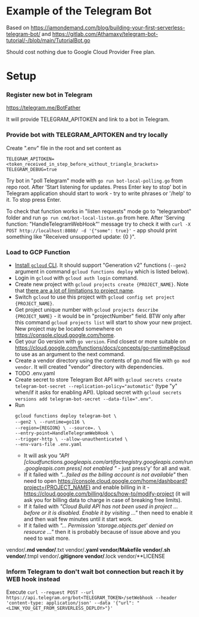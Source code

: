 # Example of the Telegram Bot

Based on https://iamondemand.com/blog/building-your-first-serverless-telegram-bot/
and https://gitlab.com/Athamaxy/telegram-bot-tutorial/-/blob/main/TutorialBot.go

Should cost nothing due to Google Cloud Provider Free plan.

# Setup

### Register new bot in Telegram

https://telegram.me/BotFather

It will provide TELEGRAM_APITOKEN and link to a bot in Telegram.

### Provide bot with TELEGRAM_APITOKEN and try locally

Create ".env" file in the root and set content as

```
TELEGRAM_APITOKEN=<token_received_in_step_before_without_triangle_brackets>
TELEGRAM_DEBUG=true
```

Try bot in "poll Telegram" mode with `go run bot-local-polling.go` from repo root.
After 'Start listening for updates. Press Enter key to stop' bot in Telegram application should start to work - try to write phrases or '/help' to it.
To stop press Enter.

To check that function works in "listen requests" mode go to "telegrambot" folder and run `go run cmd/bot-local-listen.go` from here.
After 'Serving function: "HandleTelegramWebHook"' message try to check it with `curl -X POST http://localhost:8080/ -d '{"some": true}'` - app should print something like "Received unsupported update: {0 <nil> <nil> <nil> <nil> <nil> <nil> <nil> <nil> <nil> <nil> <nil> <nil> <nil> <nil>}".

### Load to GCP Function

- [Install `gcloud` CLI](https://cloud.google.com/sdk/docs/install). It should support "Generation v2" functions (`--gen2` argument in command `gcloud functions deploy` which is listed below).
- Login in `gcloud` with `gcloud auth login` command.
- Create new project with `gcloud projects create {PROJECT_NAME}`. Note that [there are a lot of limitations to project name](https://cloud.google.com/resource-manager/docs/creating-managing-projects#creating_a_project).
- Switch `gcloud` to use this project with `gcloud config set project {PROJECT_NAME}`.
- Get project unique number with `gcloud projects describe {PROJECT_NAME}` - it would be in "projectNumber" field. BTW only after this command `gcloud projects list` will start to show your new project. New project may be located somewhere on https://console.cloud.google.com/home.
- Get your Go version with `go version`. Find closest or more suitable on https://cloud.google.com/functions/docs/concepts/go-runtime#gcloud to use as an argument to the next command.
- Create a vendor directory using the contents of go.mod file with `go mod vendor`. It will created "vendor" directory with dependencies.
- TODO .env.yaml
- Create secret to store Telegram Bot API with `gcloud secrets create telegram-bot-secret --replication-policy="automatic"` (type "y" when/if it asks for enabling API). Upload secret with `gcloud secrets versions add telegram-bot-secret --data-file=".env"`.
- Run <pre>`gcloud functions deploy telegram-bot \`
    `--gen2 \`
    `--runtime=go116 \`
    `--region={REGION} \`
    `--source=. \`
    `--entry-point=HandleTelegramWebHook \`
    `--trigger-http \`
    `--allow-unauthenticated \`
    `--env-vars-file .env.yaml`</pre>
    - It will ask you _"API [cloudfunctions.googleapis.com/artifactregistry.googleapis.com/run.googleapis.com press] not enabled "_ - just press'y' for all and wait.
    - If it failed with _"...failed as the billing account is not available"_ then need to open https://console.cloud.google.com/home/dashboard?project={PROJECT_NAME} and enable billing in it - https://cloud.google.com/billing/docs/how-to/modify-project (it will ask you for billing data to charge in case of breaking free limits).
    - If it failed with _"Cloud Build API has not been used in project ... before or it is disabled. Enable it by visiting ..."_ then need to enable it and then wait few minutes until it start work.
    - If it failed with _"... Permission 'storage.objects.get' denied on resource ..."_ then it is probably because of issue above and you need to wait more.

vendor/**.md
vendor/**.txt
vendor/**.yaml
vendor/**Makefile
vendor/**.sh
vendor/**.tmpl
vendor/**.gitignore
vendor/**.lock
vendor/**LICENSE


### Inform Telegram to don't wait bot connection but reach it by WEB hook instead

Execute `curl --request POST --url https://api.telegram.org/bot<TELEGRAM_TOKEN>/setWebhook --header 'content-type: application/json' --data '{"url": "<LINK_YOU_GET_FROM_SERVERLESS_DEPLOY>"}'`